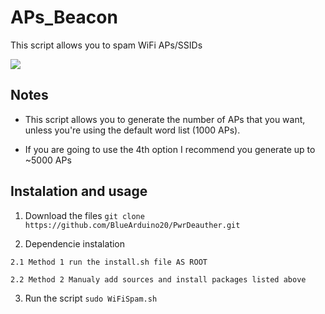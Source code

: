 # APs_Beacon
This script allows you to spam WiFi APs/SSIDs

<img src="https://raw.githubusercontent.com/BlueArduino20/WiFi-Spam/master/Screnshot_02.png">

## Notes

- This script allows you to generate the number of APs that you want, unless you're using the default word list (1000 APs).

- If you are going to use the 4th option I recommend you generate up to ~5000 APs

## Instalation and usage

  1. Download the files `git clone https://github.com/BlueArduino20/PwrDeauther.git`

  2. Dependencie instalation

    2.1 Method 1 run the install.sh file AS ROOT

    2.2 Method 2 Manualy add sources and install packages listed above

  3. Run the script `sudo WiFiSpam.sh`
